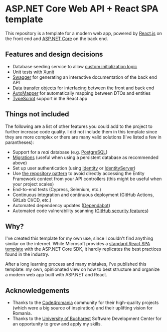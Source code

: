 # ASP.NET Core Web API + React SPA template

This repository is a template for a modern web app, powered by [React.js](https://reactjs.org/) on the front end and [ASP.NET Core](https://dotnet.microsoft.com/apps/aspnet) on the back end.

## Features and design decisions

- Database seeding service to allow [custom initialization logic](https://docs.microsoft.com/en-us/ef/core/modeling/data-seeding#custom-initialization-logic)
- Unit tests with [Xunit](https://xunit.net/)
- [Swagger](https://swagger.io/) for generating an interactive documentation of the back end API
- [Data transfer objects](https://en.wikipedia.org/wiki/Data_transfer_object) for interfacing between the front and back end
- [AutoMapper](https://automapper.org/) for automatically mapping between DTOs and entities
- [TypeScript](https://www.typescriptlang.org/) support in the React app

## Things not included

The following are a list of other features you could add to the project to further increase code quality. I did not include them in this template since they are more complex or there are many valid solutions (I've listed a few in parantheses):

- Support for a _real_ database (e.g. [PostgreSQL](https://www.postgresql.org/))
- [Migrations](https://docs.microsoft.com/en-us/ef/core/managing-schemas/migrations/) (useful when using a persistent database as recommended above)
- Set up user authentication (using [Identity](https://docs.microsoft.com/en-us/aspnet/core/security/authentication/identity?view=aspnetcore-5.0&tabs=visual-studio) or [IdentityServer](https://docs.identityserver.io/en/latest/index.html))
- Use [the repository pattern](https://docs.microsoft.com/en-us/dotnet/architecture/microservices/microservice-ddd-cqrs-patterns/infrastructure-persistence-layer-implementation-entity-framework-core) to avoid directly accessing the Entity Framework context from your API controllers (this might be useful when your project scales)
- End-to-end tests (Cypress, Selenium, etc.)
- Continuous integration and continuous deployment (GitHub Actions, GitLab CI/CD, etc.)
- Automated dependency updates ([Dependabot](https://dependabot.com/))
- Automated code vulnerability scanning ([GitHub security features](https://github.com/features/security))

## Why?

I've created this template for my own use, since I couldn't find anything similar on the internet. While Microsoft provides a [standard React SPA template](https://docs.microsoft.com/en-us/aspnet/core/client-side/spa/react?view=aspnetcore-5.0&tabs=visual-studio) with the ASP.NET Core SDK, it hardly replicates the best practices found in the industry.

After a long learning process and many mistakes, I've published this template: my own, opinionated view on how to best structure and organize a modern web app built with ASP.NET and React.

## Acknowledgements

- Thanks to the [Code4romania](https://code4.ro/en) community for their high-quality projects (which were a big source of inspiration) and their uplifting vision for Romania.
- Thanks to the [University of Bucharest](https://unibuc.ro/) Software Development Center for an opportunity to grow and apply my skills.
